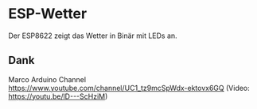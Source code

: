 # ESP-Wetter
Der ESP8622 zeigt das Wetter in Binär mit LEDs an.


## Dank
Marco Arduino Channel https://www.youtube.com/channel/UC1_tz9mcSpWdx-ektovx6GQ (Video: https://youtu.be/lD---ScHziM)
